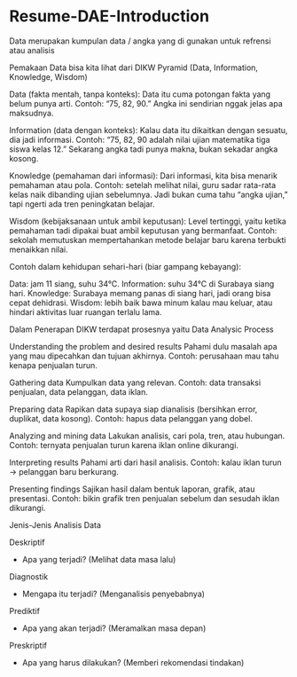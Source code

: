 # Resume-DAE-Introduction

Data merupakan kumpulan data / angka yang di gunakan untuk refrensi atau analisis


Pemakaan Data bisa kita lihat dari DIKW Pyramid (Data, Information, Knowledge, Wisdom)

Data (fakta mentah, tanpa konteks):
Data itu cuma potongan fakta yang belum punya arti.
Contoh: “75, 82, 90.” Angka ini sendirian nggak jelas apa maksudnya.

Information (data dengan konteks):
Kalau data itu dikaitkan dengan sesuatu, dia jadi informasi.
Contoh: “75, 82, 90 adalah nilai ujian matematika tiga siswa kelas 12.”
Sekarang angka tadi punya makna, bukan sekadar angka kosong.

Knowledge (pemahaman dari informasi):
Dari informasi, kita bisa menarik pemahaman atau pola.
Contoh: setelah melihat nilai, guru sadar rata-rata kelas naik dibanding ujian sebelumnya.
Jadi bukan cuma tahu “angka ujian,” tapi ngerti ada tren peningkatan belajar.

Wisdom (kebijaksanaan untuk ambil keputusan):
Level tertinggi, yaitu ketika pemahaman tadi dipakai buat ambil keputusan yang bermanfaat.
Contoh: sekolah memutuskan mempertahankan metode belajar baru karena terbukti menaikkan nilai.


Contoh dalam kehidupan sehari-hari (biar gampang kebayang):

Data: jam 11 siang, suhu 34°C.
Information: suhu 34°C di Surabaya siang hari.
Knowledge: Surabaya memang panas di siang hari, jadi orang bisa cepat dehidrasi.
Wisdom: lebih baik bawa minum kalau mau keluar, atau hindari aktivitas luar ruangan terlalu lama.


Dalam Penerapan DIKW terdapat prosesnya yaitu Data Analysic Process

Understanding the problem and desired results
Pahami dulu masalah apa yang mau dipecahkan dan tujuan akhirnya.
Contoh: perusahaan mau tahu kenapa penjualan turun.

Gathering data
Kumpulkan data yang relevan.
Contoh: data transaksi penjualan, data pelanggan, data iklan.

Preparing data
Rapikan data supaya siap dianalisis (bersihkan error, duplikat, data kosong).
Contoh: hapus data pelanggan yang dobel.

Analyzing and mining data
Lakukan analisis, cari pola, tren, atau hubungan.
Contoh: ternyata penjualan turun karena iklan online dikurangi.

Interpreting results
Pahami arti dari hasil analisis.
Contoh: kalau iklan turun → pelanggan baru berkurang.

Presenting findings
Sajikan hasil dalam bentuk laporan, grafik, atau presentasi.
Contoh: bikin grafik tren penjualan sebelum dan sesudah iklan dikurangi.




Jenis-Jenis Analisis Data

Deskriptif
- Apa yang terjadi?
(Melihat data masa lalu)

Diagnostik
- Mengapa itu terjadi?
(Menganalisis penyebabnya)

Prediktif
- Apa yang akan terjadi?
(Meramalkan masa depan)

Preskriptif
- Apa yang harus dilakukan?
(Memberi rekomendasi tindakan)
